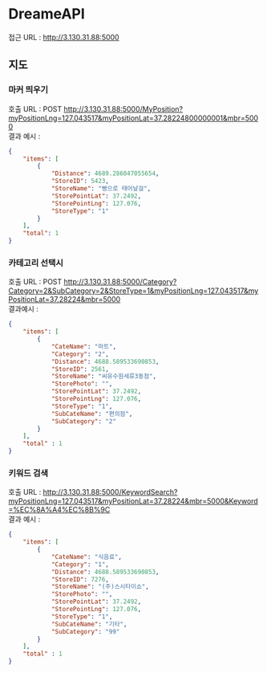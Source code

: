 # DreameAPI

접근 URL : http://3.130.31.88:5000

## 지도
### 마커 띄우기
호출 URL : POST http://3.130.31.88:5000/MyPosition?myPositionLng=127.043517&myPositionLat=37.28224800000001&mbr=5000  
결과 예시 : 
```json
{
	"items": [
		{
			"Distance": 4689.286047055654,
			"StoreID": 5423,
			"StoreName": "빵으로 태어날걸",
			"StorePointLat": 37.2492,
			"StorePointLng": 127.076,
			"StoreType": "1"
		}
	],
	"total": 1
}
```

### 카테고리 선택시
호출 URL : POST http://3.130.31.88:5000/Category?Category=2&SubCategory=2&StoreType=1&myPositionLng=127.043517&myPositionLat=37.28224&mbr=5000  
결과예시 : 
```json
{
	"items": [
		{
			"CateName": "마트",
			"Category": "2",
			"Distance": 4688.589533690853,
			"StoreID": 2561,
			"StoreName": "씨유수원세류3동점",
			"StorePhoto": "",
			"StorePointLat": 37.2492,
			"StorePointLng": 127.076,
			"StoreType": "1",
			"SubCateName": "편의점",
			"SubCategory": "2"
		}
	],
	"total" : 1
}
```

### 키워드 검색
호출 URL : http://3.130.31.88:5000/KeywordSearch?myPositionLng=127.043517&myPositionLat=37.28224&mbr=5000&Keyword=%EC%8A%A4%EC%8B%9C  
결과 예시 :
```json
{
	"items": [
		{
			"CateName": "식음료",
			"Category": "1",
			"Distance": 4688.589533690853,
			"StoreID": 7276,
			"StoreName": "(주)스시타이쇼",
			"StorePhoto": "",
			"StorePointLat": 37.2492,
			"StorePointLng": 127.076,
			"StoreType": "1",
			"SubCateName": "기타",
			"SubCategory": "99"
		}
	],
	"total" : 1
}
```